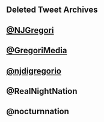 ## Deleted Tweet Archives

## [@NJGregori](/Data/njgregori-202209242220-deleted.md)
## [@GregoriMedia](/Data/GregoriMedia-202209242247-deleted.md)
## [@njdigregorio](/Data/njdigregorio-202209242259-deleted.md)
## @RealNightNation
## @nocturnnation
